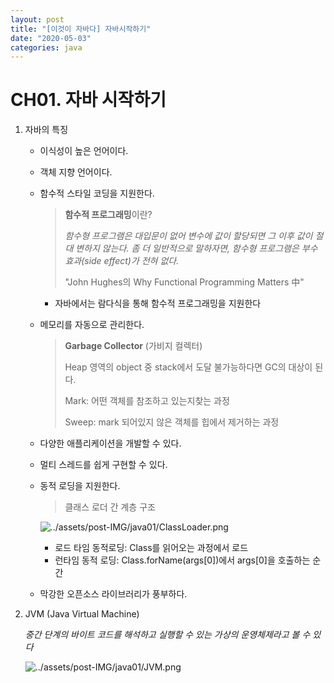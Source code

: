 ```yaml
---
layout: post
title: "[이것이 자바다] 자바시작하기"
date: "2020-05-03"
categories: java
---
```


# CH01. 자바 시작하기

1. 자바의 특징

   - 이식성이 높은 언어이다.

     

   - 객체 지향 언어이다.

     

   - 함수적 스타일 코딩을 지원한다.

     > **함수적 프로그래밍**이란?
     >
     > *함수형 프로그램은 대입문이 없어 변수에 값이 할당되면 그 이후 값이 절대  변하지 않는다. 좀 더 일반적으로 말하자면, 함수형 프로그램은 부수 효과(side effect)가 전혀 없다.*
     >
     > "John Hughes의 Why Functional Programming Matters 中"

     - 자바에서는 람다식을 통해 함수적 프로그래밍을 지원한다

     

   - 메모리를 자동으로 관리한다.

     > **Garbage Collector** (가비지 컬렉터)
     >
     > Heap 영역의 object 중 stack에서 도달 불가능하다면 GC의 대상이 된다.
     >
     > Mark: 어떤 객체를 참조하고 있는지찾는 과정
     >
     > Sweep: mark 되어있지 않은 객체를 힙에서 제거하는 과정

     

   - 다양한 애플리케이션을 개발할 수 있다.

     

   - 멀티 스레드를 쉽게 구현할 수 있다.

     

   - 동적 로딩을 지원한다.

     > 클래스 로더 간 계층 구조

     ![../assets/post-IMG/java01/ClassLoader.png]()

     - 로드 타임 동적로딩: Class를 읽어오는 과정에서 로드
     - 런타임 동적 로딩: Class.forName(args[0])에서 args[0]을 호출하는 순간

   - 막강한 오픈소스 라이브러리가 풍부하다.

2. JVM (Java Virtual Machine)

   *중간 단계의 바이트 코드를 해석하고 실행할 수 있는 가상의 운영체제라고 볼 수 있다*

   ![../assets/post-IMG/java01/JVM.png]()



